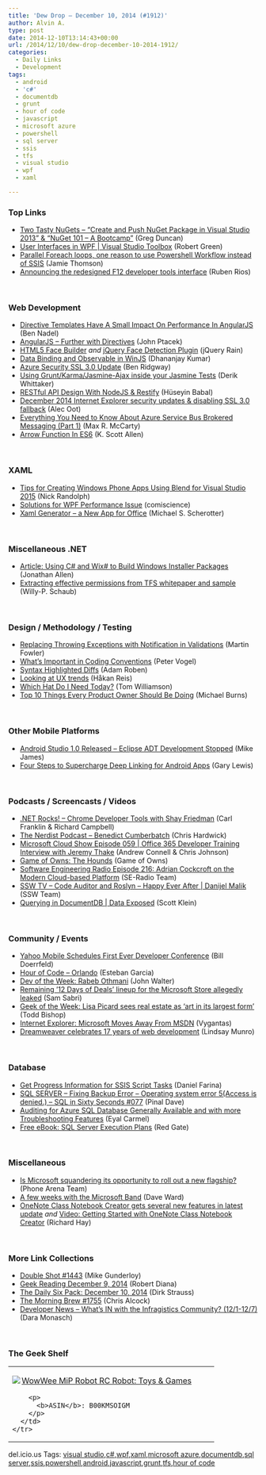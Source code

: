 ```yaml
---
title: 'Dew Drop – December 10, 2014 (#1912)'
author: Alvin A.
type: post
date: 2014-12-10T13:14:43+00:00
url: /2014/12/10/dew-drop-december-10-2014-1912/
categories:
  - Daily Links
  - Development
tags:
  - android
  - 'c#'
  - documentdb
  - grunt
  - hour of code
  - javascript
  - microsoft azure
  - powershell
  - sql server
  - ssis
  - tfs
  - visual studio
  - wpf
  - xaml

---
```

### <a name="top"></a>Top Links

  * <a href="http://coolthingoftheday.blogspot.com/2014/12/two-tasty-nugets-and-push-nuget-package.html" target="_blank">Two Tasty NuGets &#8211; &#8220;Create and Push NuGet Package in Visual Studio 2013&#8221; & &#8220;NuGet 101 – A Bootcamp&#8221;</a> (Greg Duncan)
  * <a href="http://channel9.msdn.com/Shows/Visual-Studio-Toolbox/User-Interfaces-in-WPF" target="_blank">User Interfaces in WPF | Visual Studio Toolbox</a> (Robert Green)
  * <a href="http://feedproxy.google.com/~r/jamiet/~3/1a_jdGz4pNU/parallel-foreach-loops-one-reason-to-use-powershell-workflow-instead-of-ssis.aspx" target="_blank">Parallel Foreach loops, one reason to use Powershell Workflow instead of SSIS</a> (Jamie Thomson)
  * <a href="http://blogs.msdn.com/b/ie/archive/2014/12/09/announcing-the-redesigned-f12-developer-tools-interface.aspx" target="_blank">Announcing the redesigned F12 developer tools interface</a> (Ruben Rios)

&nbsp;

### <a name="web"></a>Web Development

  * <a href="http://www.bennadel.com/blog/2737-directive-templates-have-a-small-impact-on-performance-in-angularjs.htm" target="_blank">Directive Templates Have A Small Impact On Performance In AngularJS</a> (Ben Nadel)
  * <a href="http://www.jptacek.com/2014/12/angularJS-further-with-directives/" target="_blank">AngularJS &#8211; Further with Directives</a> (John Ptacek)
  * <a href="http://feedproxy.google.com/~r/Jqueryrain/~3/pbJFecVAPHY/" target="_blank">HTML5 Face Builder</a> _and_ <a href="http://feedproxy.google.com/~r/Jqueryrain/~3/EEzZrzyuiDk/" target="_blank">jQuery Face Detection Plugin</a> (jQuery Rain)
  * <a href="http://debugmode.net/2014/12/10/data-binding-and-observable-in-winjs/" target="_blank">Data Binding and Observable in WinJS</a> (Dhananjay Kumar)
  * <a href="http://azure.microsoft.com/blog/2014/12/09/azure-security-ssl-3-0-update/" target="_blank">Azure Security SSL 3.0 Update</a> (Ben Ridgway)
  * <a href="http://feedproxy.google.com/~r/CodeBetter/~3/XXwh3745Jv8/" target="_blank">Using Grunt/Karma/Jasmine-Ajax inside your Jasmine Tests</a> (Derik Whittaker)
  * <a href="http://code.tutsplus.com/tutorials/restful-api-design-with-nodejs-restify--cms-22637" target="_blank">RESTful API Design With NodeJS & Restify</a> (Hüseyin Babal)
  * <a href="http://blogs.msdn.com/b/ie/archive/2014/12/09/december-2014-internet-explorer-security-updates-amp-disabling-ssl-3-0-fallback.aspx" target="_blank">December 2014 Internet Explorer security updates & disabling SSL 3.0 fallback</a> (Alec Oot)
  * <a href="http://lockmedown.com/be-sure-with-azure-net-azure-service-bus-part-1/" target="_blank">Everything You Need to Know About Azure Service Bus Brokered Messaging (Part 1)</a> (Max R. McCarty)
  * <a href="http://odetocode.com/blogs/scott/archive/2014/12/09/arrow-function-in-es6.aspx" target="_blank">Arrow Function In ES6</a> (K. Scott Allen)

&nbsp;

### <a name="silverlight"></a>XAML

  * <a href="http://visualstudiomagazine.com/articles/2014/12/01/tips-for-creating-windows-phone-apps.aspx" target="_blank">Tips for Creating Windows Phone Apps Using Blend for Visual Studio 2015</a> (Nick Randolph)
  * <a href="http://www.codeproject.com/Articles/784529/Solutions-for-WPF-Performance-Issue" target="_blank">Solutions for WPF Performance Issue</a> (comiscience)
  * <a href="http://feedproxy.google.com/~r/Synergist/~3/aQQvwNz3rRk/xaml-generator-a-new-app-for-office.aspx" target="_blank">Xaml Generator – a New App for Office</a> (Michael S. Scherotter)

&nbsp;

### <a name="dotnet"></a>Miscellaneous .NET

  * <a href="http://www.infoq.com/articles/WixSharp?utm_campaign=infoq_content&utm_source=infoq&utm_medium=feed&utm_term=global" target="_blank">Article: Using C# and Wix# to Build Windows Installer Packages</a> (Jonathan Allen)
  * <a href="http://blogs.msdn.com/b/willy-peter_schaub/archive/2014/12/10/extracting-effective-permissions-from-tfs-whitepaper-and-sample.aspx" target="_blank">Extracting effective permissions from TFS whitepaper and sample</a> (Willy-P. Schaub)

&nbsp;

### <a name="design"></a>Design / Methodology / Testing

  * <a href="http://martinfowler.com/articles/replaceThrowWithNotification.html" target="_blank">Replacing Throwing Exceptions with Notification in Validations</a> (Martin Fowler)
  * <a href="http://visualstudiomagazine.com/blogs/tool-tracker/2014/12/coding-conventions.aspx" target="_blank">What&#8217;s Important in Coding Conventions</a> (Peter Vogel)
  * <a href="https://github.com/blog/1932-syntax-highlighted-diffs" target="_blank">Syntax Highlighted Diffs</a> (Adam Roben)
  * <a href="http://feedproxy.google.com/~r/jayway/posts/~3/0iZek6Zf6rs/" target="_blank">Looking at UX trends</a> (Håkan Reis)
  * <a href="http://blog.matrixresources.com/blog/which-hat-do-i-need-today" target="_blank">Which Hat Do I Need Today?</a> (Tom Williamson)
  * <a href="http://scrumblogmillionaire.com/2014/12/10/top-10-things-every-product-owner-should-be-doing/" target="_blank">Top 10 Things Every Product Owner Should Be Doing</a> (Michael Burns)

&nbsp;

### <a name="mobile"></a>Other Mobile Platforms

  * <a href="http://i-programmer.info/news/193-android/8060-android-studio-10-released-eclipse-adt-development-stopped.html" target="_blank">Android Studio 1.0 Released &#8211; Eclipse ADT Development Stopped</a> (Mike James)
  * <a href="http://feedproxy.google.com/~r/GDBcode/~3/FdTgFo3xMQI/four-steps-to-supercharge-deep-linking.html" target="_blank">Four Steps to Supercharge Deep Linking for Android Apps</a> (Gary Lewis)

&nbsp;

### <a name="podcasts"></a>Podcasts / Screencasts / Videos

  * <a href="http://www.dotnetrocks.com/default.aspx?ShowNum=1072" target="_blank">.NET Rocks! &#8211; Chrome Developer Tools with Shay Friedman</a> (Carl Franklin & Richard Campbell)
  * <a href="http://nerdist.libsyn.com/benedict-cumberbatch" target="_blank">The Nerdist Podcast &#8211; Benedict Cumberbatch</a> (Chris Hardwick)
  * <a href="http://feeds.microsoftcloudshow.com/~r/microsoftcloudshowepisodes/~3/GN-4MR7wVEU/059-office-365-developer-training-interview-with-jeremy-thake" target="_blank">Microsoft Cloud Show Episode 059 | Office 365 Developer Training Interview with Jeremy Thake</a> (Andrew Connell & Chris Johnson)
  * <a href="http://watchersonthewall.com/the-hounds/" target="_blank">Game of Owns: The Hounds</a> (Game of Owns)
  * <a href="http://feedproxy.google.com/~r/se-radio/~3/ee9X3c4dRBM/" target="_blank">Software Engineering Radio Episode 216: Adrian Cockcroft on the Modern Cloud-based Platform</a> (SE-Radio Team)
  * <a href="http://tv.ssw.com/5692/code-auditor-and-roslyn-happy-ever-after-danijel-malik" target="_blank">SSW TV &#8211; Code Auditor and Roslyn – Happy Ever After | Danijel Malik</a> (SSW Team)
  * <a href="http://channel9.msdn.com/Shows/Data-Exposed/DataExposedQueryingDocumentDB" target="_blank">Querying in DocumentDB | Data Exposed</a> (Scott Klein)

&nbsp;

### <a name="events"></a>Community / Events

  * <a href="http://feedproxy.google.com/~r/ProgrammableWeb/~3/woGhiPQoghw/10" target="_blank">Yahoo Mobile Schedules First Ever Developer Conference</a> (Bill Doerrfeld)
  * <a href="http://www.almguide.com/2014/12/hour-of-code-orlando/" target="_blank">Hour of Code – Orlando</a> (Esteban Garcia)
  * <a href="http://feeds.dzone.com/~r/zones/dotnet/~3/4Jyx8PfcjBw/dev-week-rabeb-othmani" target="_blank">Dev of the Week: Rabeb Othmani</a> (John Walter)
  * <a href="http://feedproxy.google.com/~r/wmexperts/~3/DFDDM0LISHY/story01.htm" target="_blank">Remaining &#8217;12 Days of Deals&#8217; lineup for the Microsoft Store allegedly leaked</a> (Sam Sabri)
  * <a href="http://feedproxy.google.com/~r/geekwire/~3/6d0EVj0M1Qc/" target="_blank">Geek of the Week: Lisa Picard sees real estate as ‘art in its largest form’</a> (Todd Bishop)
  * <a href="http://feedproxy.google.com/~r/FavoriteBrowser/~3/rNoc9Ov0OMo/" target="_blank">Internet Explorer: Microsoft Moves Away From MSDN</a> (Vygantas)
  * <a href="http://blogs.adobe.com/dreamweaver/2014/12/dreamweaver-celebrates-17-years-of-web-development.html" target="_blank">Dreamweaver celebrates 17 years of web development</a> (Lindsay Munro)

&nbsp;

### <a name="sql"></a>Database

  * <a href="http://feedproxy.google.com/~r/MSSQLTips-LatestSqlServerTips/~3/A21TSPIpz5Q/tip.asp" target="_blank">Get Progress Information for SSIS Script Tasks</a> (Daniel Farina)
  * <a href="http://blog.sqlauthority.com/2014/12/10/sql-server-fixing-backup-error-operating-system-error-5access-is-denied-sql-in-sixty-seconds-077/" target="_blank">SQL SERVER – Fixing Backup Error – Operating system error 5(Access is denied.) – SQL in Sixty Seconds #077</a> (Pinal Dave)
  * <a href="http://azure.microsoft.com/blog/2014/12/09/auditing-for-azure-sql-database-generally-available-and-with-more-troubleshooting-features/" target="_blank">Auditing for Azure SQL Database Generally Available and with more Troubleshooting Features</a> (Eyal Carmel)
  * <a href="http://www.red-gate.com/products/dotnet-development/ants-performance-profiler/entrypage/sql-server-execution-plans" target="_blank">Free eBook: SQL Server Execution Plans</a> (Red Gate)

&nbsp;

### <a name="misc"></a>Miscellaneous

  * <a href="http://feedproxy.google.com/~r/phonearena/ySoL/~3/3dhvUYfxp7U/Is-Microsoft-squandering-its-opportunity-to-roll-out-a-new-flagship_id63577" target="_blank">Is Microsoft squandering its opportunity to roll out a new flagship?</a> (Phone Arena Team)
  * <a href="http://feedproxy.google.com/~r/Encosia/~3/f7XCLUsDTMo/" target="_blank">A few weeks with the Microsoft Band</a> (Dave Ward)
  * <a href="http://www.windowsobserver.com/2014/12/09/onenote-class-notebook-creator-gets-several-new-features-in-latest-update/" target="_blank">OneNote Class Notebook Creator gets several new features in latest update</a> _and_ <a href="http://www.windowsobserver.com/2014/12/10/video-getting-started-with-onenote-class-notebook-creator/" target="_blank">Video: Getting Started with OneNote Class Notebook Creator</a> (Richard Hay)

&nbsp;

### <a name="links"></a>More Link Collections

  * <a href="http://afreshcup.com/home/2014/12/9/double-shot-1443.html" target="_blank">Double Shot #1443</a> (Mike Gunderloy)
  * <a href="http://feeds.regulargeek.com/~r/RegularGeek/~3/AjuFi20vFEQ/" target="_blank">Geek Reading December 9, 2014</a> (Robert Diana)
  * <a href="http://www.dirkstrauss.com/the-daily-six-pack/resharper-supports-visual-studio-2015" target="_blank">The Daily Six Pack: December 10, 2014</a> (Dirk Strauss)
  * <a href="http://feedproxy.google.com/~r/ReflectivePerspective/~3/4i1RdH8RtWc/" target="_blank">The Morning Brew #1755</a> (Chris Alcock)
  * <a href="http://www.infragistics.com/community/blogs/d-coding/archive/2014/12/09/developer-news-what-39-s-in-with-the-infragistics-community-12-1-12-7.aspx" target="_blank">Developer News &#8211; What&#8217;s IN with the Infragistics Community? (12/1-12/7)</a> (Dara Monasch)

&nbsp;

### <a name="shelf"></a>The Geek Shelf

<div id="scid:7dc1bd33-94bd-46fd-a20b-0131235bcd47:d3f71b19-1af1-42e6-9249-e75094d62644" class="wlWriterEditableSmartContent" style="float: none; padding-bottom: 0px; padding-top: 0px; padding-left: 0px; margin: 0px; display: inline; padding-right: 0px">
  <table cellspacing="0" cellpadding="2" width="400" border="0" unselectable="on">
    <tr>
      <td valign="top" width="400">
        <p>
          <a title="WowWee MiP Robot RC Robot: Toys & Games" href="http://www.amazon.com/exec/obidos/ASIN/B00KMSOIGM/alvinashcraft-20"><img data-recalc-dims="1" decoding="async" src="https://i0.wp.com/images.amazon.com/images/P/B00KMSOIGM.01.MZZZZZZZ.jpg?w=660" border="0" align="left" style="float:left" />WowWee MiP Robot RC Robot: Toys & Games</a>
        </p>
        
        <p>
          <b>ASIN</b>: B00KMSOIGM
        </p>
      </td>
    </tr>
  </table>
</div>

<div id="scid:0767317B-992E-4b12-91E0-4F059A8CECA8:a1ec2d21-4723-4fa4-9608-0d2af461e342" class="wlWriterEditableSmartContent" style="float: none; padding-bottom: 0px; padding-top: 0px; padding-left: 0px; margin: 0px; display: inline; padding-right: 0px">
  del.icio.us Tags: <a href="http://del.icio.us/popular/visual+studio" rel="tag">visual studio</a>,<a href="http://del.icio.us/popular/c%23" rel="tag">c#</a>,<a href="http://del.icio.us/popular/wpf" rel="tag">wpf</a>,<a href="http://del.icio.us/popular/xaml" rel="tag">xaml</a>,<a href="http://del.icio.us/popular/microsoft+azure" rel="tag">microsoft azure</a>,<a href="http://del.icio.us/popular/documentdb" rel="tag">documentdb</a>,<a href="http://del.icio.us/popular/sql+server" rel="tag">sql server</a>,<a href="http://del.icio.us/popular/ssis" rel="tag">ssis</a>,<a href="http://del.icio.us/popular/powershell" rel="tag">powershell</a>,<a href="http://del.icio.us/popular/android" rel="tag">android</a>,<a href="http://del.icio.us/popular/javascript" rel="tag">javascript</a>,<a href="http://del.icio.us/popular/grunt" rel="tag">grunt</a>,<a href="http://del.icio.us/popular/tfs" rel="tag">tfs</a>,<a href="http://del.icio.us/popular/hour+of+code" rel="tag">hour of code</a>
</div>